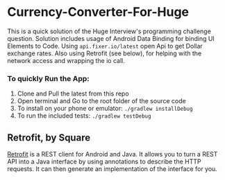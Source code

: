 # Currency-Converter-For-Huge

This is a quick solution of the Huge Interview's programming challenge question.
Solution includes usage of Android Data Binding for binding UI Elements to Code.
Using ```api.fixer.io/latest``` open Api to get Dollar exchange rates.
Also using Retrofit (see below), for helping with the network access and wrapping the io call.


### To quickly Run the App:
1. Clone and Pull the latest from this repo
2. Open terminal and Go to the root folder of the source code
3. To install on your phone or emulator: ```./gradlew installDebug```
4. To run the included tests: ```./gradlew testDebug```


## Retrofit, by Square

[Retrofit](http://square.github.io/retrofit) is a REST client for Android and
Java. It allows you to turn a REST API into a Java interface by using
annotations to describe the HTTP requests. It can then generate an
implementation of the interface for you.

